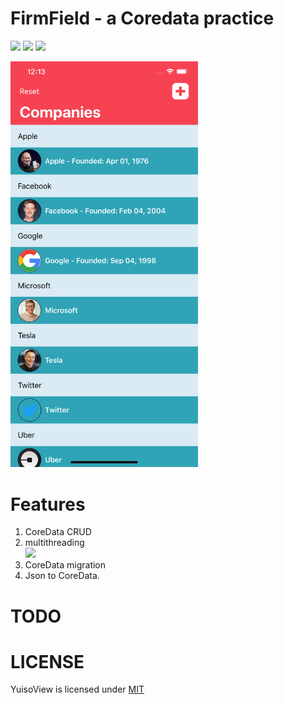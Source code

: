 # FirmField - a Coredata practice

![](https://img.shields.io/github/license/mashape/apistatus.svg)
![](https://img.shields.io/badge/platform-ios11.4%2B-orange.svg)
![](https://img.shields.io/badge/language-swift4.2-brightgreen.svg)

<kbd><img src="https://github.com/RenruiLiu/FirmField/blob/625026f6a1ae13cdd95e0b473281dbd0441707c0/screenshot.png" width="300"/></kbd>  

# Features
1. CoreData CRUD  
2. multithreading   
<kbd><img src="https://letsbuildthatapp-videos.s3-us-west-2.amazonaws.com/117f0780-30eb-4fc6-813d-231b8204f224" width="550"/></kbd>  
3. CoreData migration
4. Json to CoreData.  

# TODO

# LICENSE
YuisoView is licensed under [MIT](https://github.com/RenruiLiu/YuisoView/blob/master/LICENSE)
